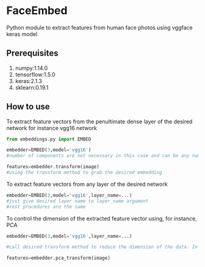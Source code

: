 # FaceEmbed

Python module to extract features from human face photos using vggface keras model

## Prerequisites

1. numpy:1.14.0
2. tensorflow:1.5.0
3. keras:2.1.3
4. sklearn:0.19.1

## How to use
To extract feature vectors from the penultimate dense layer of the desired network for instance vgg16 network

```python
from embeddings.py import EMBED

embedder=EMBED(3,model='vgg16')
#number of components are not necessary in this case and can be any number you want

features=embedder.transform(image)
#using the transform method to grab the desired embedding

```

To extract feature vectors from any layer of the desired network
```python
embedder=EMBED(3,model='vgg16',layer_name=...)
#just give desired layer name to layer_name argument
#rest procedures are the same

```

To control the dimension of the extracted feature vector using, for instance, PCA
```python
embedder=EMBED(3,model='vgg16',layer_name=...)

#call desired transform method to reduce the dimension of the data. In case of PCA

features=embedder.pca_transform(image)
```
